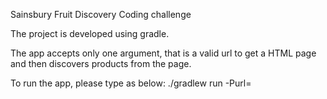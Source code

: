 Sainsbury Fruit Discovery Coding challenge

The project is developed using gradle.

The app accepts only one argument, that is a valid url to get a HTML page and then discovers products from the page.

To run the app, please type as below:
./gradlew run -Purl= <proper escaped url>

